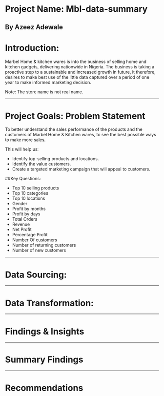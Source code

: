 # Project Name: Mbl-data-summary

By Azeez Adewale
----
# Introduction:
Marbel Home & kitchen wares is into the business of selling home and kitchen gadgets, delivering nationwide in Nigeria. The business is taking a proactive step to a sustainable and increased growth in future, it therefore, desires to make best use of the little data captured over a period of one year to make informed marketing decision. 

Note: The store name is not real name. 

----
# Project Goals: Problem Statement
To better understand the sales performance of the products and the customers of Marbel Home & Kitchen wares, to see the best possible ways to make more sales.

This will help us: 
* Identify top-selling products and locations.
*	Identify the value customers.
*	Create a targeted marketing campaign that will appeal to customers.

##Key Questions:

*	Top 10 selling products
*	Top 10 categories
*	Top 10 locations
*	Gender
*	Profit by months
*	Profit by days
*	Total Orders
*	Revenue
*	Net Profit
*	Percentage Profit
*	Number Of customers
*	Number of returning customers
*	Number of new customers


----
# Data Sourcing: 

----
# Data Transformation:

----
# Findings & Insights

----
# Summary Findings

----
# Recommendations
